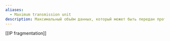 ```yaml
---
aliases:
  - Maximum transmission unit
description: Максимальный объём данных, который может быть передан протоколом за одну итерацию. К примеру, Ethernet MTU равняется 1500, что означает, что максимальный объём данных, переносимый Ethernet фреймом не может превышать 1500 байт (без учёта Ethernet заголовка и поля checksum). Обычно заголовки протокола не входят в MTU, но в некоторых системах в некоторых протоколах заголовки могут учитываться.
---
```

[[IP fragmentation]]